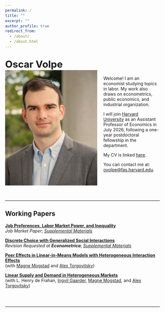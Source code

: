 ```yaml
---
permalink: /
title: ""
excerpt: ""
author_profile: true
redirect_from: 
  - /about/
  - /about.html
---
```


## <span style="font-size: 1.5em;">Oscar Volpe</span><img class="img-responsive" style="float: left; margin: 0px 20px 20px 0px;" src="/files/headshot.jpg" width="300">

Welcome! I am an economist studying topics in labor. My work also draws on econometrics, public economics, and industrial organization.

I will join <a href="https://www.economics.harvard.edu">Harvard University</a> as an Assistant Professor of Economics in July 2026, following a one-year postdoctoral fellowship in the department.

My CV is linked <a href="/files/cv.pdf">here</a>.

You can contact me at: <a href="mailto:ovolpe@fas.harvard.edu">ovolpe@fas.harvard.edu</a>.

<br style="clear: both;">

<hr style="margin: 2em 0; border: none; border-top: 1px solid #ccc;">

## Working Papers

[**Job Preferences, Labor Market Power, and Inequality**](/files/jmp.pdf) <br>
_Job Market Paper_; [*Supplemental Materials*](/files/jmp_supplement.pdf)<br>


[**Discrete Choice with Generalized Social Interactions**](/files/dcwgsi_paper.pdf) <br>
_Revision Requested at **Econometrica**_; [*Supplemental Materials*](/files/dcwgsi_supplement.pdf)<br>


[**Peer Effects in Linear-in-Means Models with Heterogeneous Interaction Effects**](/files/mto2024.pdf) <br>
(with [Magne Mogstad](https://sites.google.com/site/magnemogstad) and [Alex Torgovitsky](https://a-torgovitsky.github.io))


[**Linear Supply and Demand in Heterogeneous Markets**](/files/lsdhm_paper.pdf) <br>
(with L. Henry de Frahan, [Ingvil Gaarder](https://sites.google.com/site/ingvilgaarder), [Magne Mogstad](https://sites.google.com/site/magnemogstad), and [Alex Torgovitsky](https://a-torgovitsky.github.io))

<br style="clear: both;">
<hr style="margin: 2em 0; border: none; border-top: 1px solid #ccc;">
